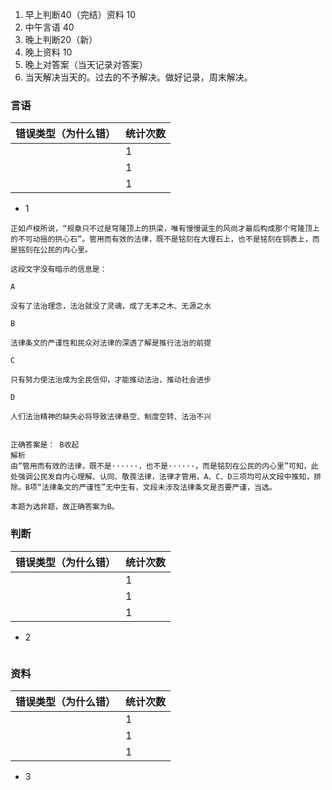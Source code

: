 

1. 早上判断40（完结）资料 10
2. 中午言语 40
3. 晚上判断20（新）
4. 晚上资料 10 
5. 晚上对答案（当天记录对答案）
6. 当天解决当天的。过去的不予解决。做好记录，周末解决。

### 言语
|  错误类型（为什么错）   | 统计次数  |
|  ----  | ----  |
|   | 1 |
|  | 1 |
|   | 1 |

- 1


```
正如卢梭所说，“规章只不过是穹隆顶上的拱梁，唯有慢慢诞生的风尚才最后构成那个穹隆顶上的不可动摇的拱心石”。管用而有效的法律，既不是铭刻在大理石上，也不是铭刻在铜表上，而是铭刻在公民的内心里。

这段文字没有暗示的信息是：

A

没有了法治理念，法治就没了灵魂，成了无本之木、无源之水

B

法律条文的严谨性和民众对法律的深透了解是推行法治的前提

C

只有努力使法治成为全民信仰，才能推动法治，推动社会进步

D

人们法治精神的缺失必将导致法律悬空、制度空转、法治不兴


正确答案是： B收起
解析
由“管用而有效的法律，既不是······，也不是······，而是铭刻在公民的内心里”可知，此处强调公民发自内心理解、认同、敬畏法律，法律才管用，A、C、D三项均可从文段中推知，排除。B项“法律条文的严谨性”无中生有，文段未涉及法律条文是否要严谨，当选。

本题为选非题，故正确答案为B。

```
### 判断
|  错误类型（为什么错）   | 统计次数  |
|  ----  | ----  |
|   | 1 |
|  | 1 |
|   | 1 |

- 2



```

```
### 资料
|  错误类型（为什么错）   | 统计次数  |
|  ----  | ----  |
|   | 1 |
|  | 1 |
|   | 1 |

- 3



```

```